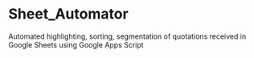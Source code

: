 # Sheet_Automator
Automated highlighting, sorting, segmentation of quotations received in Google Sheets using Google Apps Script
